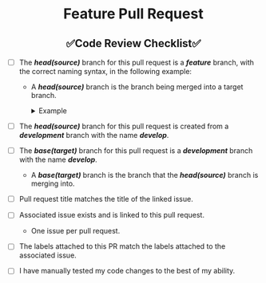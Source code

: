 <h1 style="font-weight:bold" align="center">Feature Pull Request</h1>
<h2 style="font-weight:bold" align="center">✅Code Review Checklist✅</h2>

- [ ] The **_head(source)_** branch for this pull request is a **_feature_** branch, with the correct naming syntax, in the following example:
  - A **_head(source)_** branch is the branch being merged into a target branch.
    <details closed><summary>Example</summary>

      ``` xml
      Syntax: feature/<issue-num>-<description>
      Example: feature/123-my-feature
      ```
    </details>

- [ ] The **_head(source)_** branch for this pull request is created from a **_development_** branch with the name **_develop_**.

- [ ] The **_base(target)_** branch for this pull request is a **_development_** branch with the name **_develop_**.
  - A **_base(target)_** branch is the branch that the **_head(source)_** branch is merging into.

- [ ] Pull request title matches the title of the linked issue.

- [ ] Associated issue exists and is linked to this pull request.
  - One issue per pull request.

- [ ] The labels attached to this PR match the labels attached to the associated issue.

- [ ] I have manually tested my code changes to the best of my ability.
